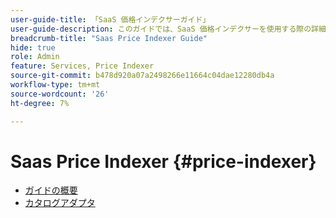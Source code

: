 ```yaml
---
user-guide-title: 「SaaS 価格インデクサーガイド」
user-guide-description: このガイドでは、SaaS 価格インデクサーを使用する際の詳細な手順を説明します。
breadcrumb-title: "Saas Price Indexer Guide"
hide: true
role: Admin
feature: Services, Price Indexer
source-git-commit: b478d920a07a2498266e11664c04dae12280db4a
workflow-type: tm+mt
source-wordcount: '26'
ht-degree: 7%

---
```


# Saas Price Indexer {#price-indexer}

- [ガイドの概要](index.md)
- [カタログアダプタ](catalog-adapter.md)

